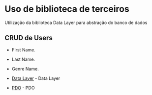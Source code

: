 # Uso de biblioteca de terceiros

Utilização da biblioteca Data Layer para abstração do banco de dados

## CRUD de Users

* First Name.
* Last Name.
* Genre Name.

* [Data Layer](https://packagist.org/packages/coffeecode/datalayer) - Data Layer
* [PDO](https://www.php.net/manual/pt_BR/intro.pdo.php) - PDO